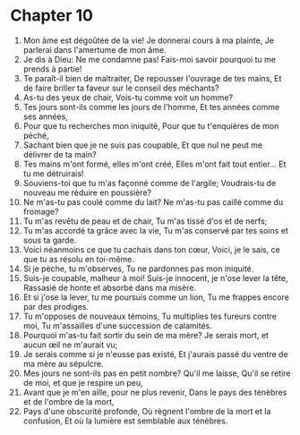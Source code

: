 # Chapter 10

1. Mon âme est dégoûtée de la vie! Je donnerai cours à ma plainte, Je parlerai dans l'amertume de mon âme.
2. Je dis à Dieu: Ne me condamne pas! Fais-moi savoir pourquoi tu me prends à partie!
3. Te paraît-il bien de maltraiter, De repousser l'ouvrage de tes mains, Et de faire briller ta faveur sur le conseil des méchants?
4. As-tu des yeux de chair, Vois-tu comme voit un homme?
5. Tes jours sont-ils comme les jours de l'homme, Et tes années comme ses années,
6. Pour que tu recherches mon iniquité, Pour que tu t'enquières de mon péché,
7. Sachant bien que je ne suis pas coupable, Et que nul ne peut me délivrer de ta main?
8. Tes mains m'ont formé, elles m'ont créé, Elles m'ont fait tout entier... Et tu me détruirais!
9. Souviens-toi que tu m'as façonné comme de l'argile; Voudrais-tu de nouveau me réduire en poussière?
10. Ne m'as-tu pas coulé comme du lait? Ne m'as-tu pas caillé comme du fromage?
11. Tu m'as revêtu de peau et de chair, Tu m'as tissé d'os et de nerfs;
12. Tu m'as accordé ta grâce avec la vie, Tu m'as conservé par tes soins et sous ta garde.
13. Voici néanmoins ce que tu cachais dans ton cœur, Voici, je le sais, ce que tu as résolu en toi-même.
14. Si je pèche, tu m'observes, Tu ne pardonnes pas mon iniquité.
15. Suis-je coupable, malheur à moi! Suis-je innocent, je n'ose lever la tête, Rassasié de honte et absorbé dans ma misère.
16. Et si j'ose la lever, tu me poursuis comme un lion, Tu me frappes encore par des prodiges.
17. Tu m'opposes de nouveaux témoins, Tu multiplies tes fureurs contre moi, Tu m'assailles d'une succession de calamités.
18. Pourquoi m'as-tu fait sortir du sein de ma mère? Je serais mort, et aucun œil ne m'aurait vu;
19. Je serais comme si je n'eusse pas existé, Et j'aurais passé du ventre de ma mère au sépulcre.
20. Mes jours ne sont-ils pas en petit nombre? Qu'il me laisse, Qu'il se retire de moi, et que je respire un peu,
21. Avant que je m'en aille, pour ne plus revenir, Dans le pays des ténèbres et de l'ombre de la mort,
22. Pays d'une obscurité profonde, Où règnent l'ombre de la mort et la confusion, Et où la lumière est semblable aux ténèbres.

